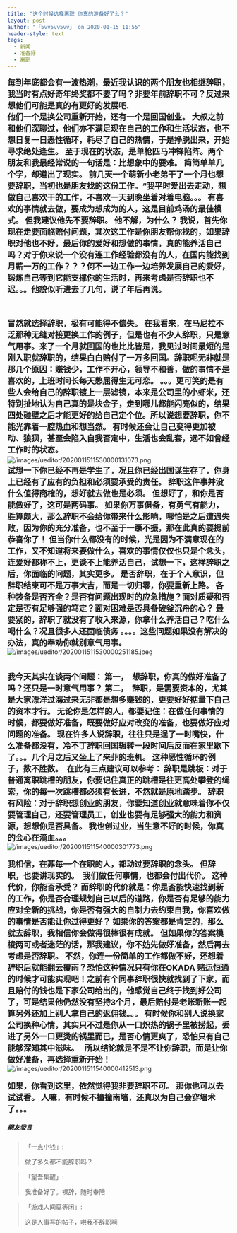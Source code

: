 ```yaml
---
title: "这个时候选择离职 你真的准备好了么？"
layout: post
author: "「5vv5vv5vv」 on 2020-01-15 11:55"
header-style: text
tags:
  - 新闻
  - 准备好
  - 离职
---
```


<span style="font-size: 18px;"><strong>每到年底都会有一波热潮，最近我认识的两个朋友也相继辞职，我当时有点好奇年终奖都不要了吗？非要年前辞职不可？反过来想他们可能是真的有更好的发展吧.</strong></span>
<br>
<span style="font-size: 18px;"><strong>他们一个是换公司重新开始，还有一个是回国创业。 大叔之前和他们深聊过，他们亦不满足现在自己的工作和生活状态，也不想日复一日恶性循环，耗尽了自己的热情，于是挣脱出来，开始寻求绝处逢生。 至于现在的状态，是单枪匹马冲锋陷阵。两个朋友和我最经常说的一句话是：比想象中的要难。 简简单单几个字，却道出了现实。 前几天一个萌新小老弟干了一个月也想要辞职，当初也是朋友找的这份工作。“我平时爱出去走动，想做自己喜欢干的工作，不喜欢一天到晚坐着对着电脑。。。 有喜欢的事情就去做，要成为想成为的人，这是目前鸡汤的最佳模式。 但我建议他先不要辞职。 他不解，为什么？ 我说，首先你现在走要面临赔付问题，其次这工作是你朋友帮你找的，如果辞职对他也不好，最后你的爱好和想做的事情，真的能养活自己吗？对于你来说一个没有连工作经验都没有的人，在国内能找到月薪一万的工作？？？何不一边工作一边培养发展自己的爱好，锻炼自己等到它能支撑你的生活时，再来考虑是否辞职也不迟。。。他貌似听进去了几句，说了年后再说。</strong></span>
<br>
<br>
<br>
<br>
<span style="font-size: 18px;"><strong>冒然就选择辞职，极有可能得不偿失。 在我看来，在马尼拉不乏那种无缝对接更换工作的例子，但是也有不少人辞职，只是意气用事。来了一个月就回国的也比比皆是，我见过时间最短的是刚入职就辞职的，结果白白赔付了一万多回国。辞职呢无非就是那几个原因：赚钱少，工作不开心，领导不和善，做的事情不是喜欢的，上班时间长每天憋屈得生无可恋。 。。。更可笑的是有些人会给自己的辞职镀上一层滤镜，本来是公司里的小虾米，还特别扯地认为自己真的是块金子，走到哪儿都能闪亮似的，结果四处碰壁之后才能更好的给自己定个位。所以说想要辞职，你不能光靠着一腔热血和想当然。 有时候还会让自己变得更加被动、狼狈，甚至会陷入自我否定中，生活也会乱套，远不如曾经工作时的状态。</strong></span>
<br>
<img src="http://images.feileyuan.com/images/ueditor/2020011511530000131073.png" title="/images/ueditor/2020011511530000131073.png" alt="/images/ueditor/2020011511530000131073.png">
<span style="font-size: 18px;"><strong>&nbsp;</strong></span>
<br>
<span style="font-size: 18px;"><strong>试想一下你已经不再是学生了，况且你已经出国谋生存了，你身上已经有了应有的负担和必须要承受的责任。 辞职这件事并没什么值得商榷的，想好就去做也是必须。 但想好了，和你是否能做好了，这可是两码事。 如果你万事俱备，有勇气有能力，胜算颇大，那么辞职不会给你带来什么影响，哪怕是之后遭遇失败，因为你的充分准备，也不至于一蹶不振，那在此真的要提前恭喜你了！ 但当你什么都没有的时候，光是因为不满意现在的工作，又不知道将来要做什么，喜欢的事情仅仅也只是个念头，连爱好都称不上，更谈不上能养活自己，试想一下，这样辞职之后，你面临的问题，其实更多。 是否辞职，在于个人意识，但辞职结束可不是万事大吉，而是一切归零，你要重新上路。 各种装备是否齐全？是否有问题出现时的应急措施？面对质疑和否定是否有足够强的笃定？面对困难是否具备破釜沉舟的心？ 最要紧的，辞职了就没有了收入来源，你拿什么养活自己？吃什么喝什么？况且很多人还面临债务 。。。。这些问题如果没有解决的办法，真的奉劝你就别意气用事。</strong></span>
<img src="http://images.feileyuan.com/images/ueditor/2020011511530000251185.jpeg" title="/images/ueditor/2020011511530000251185.jpeg" alt="/images/ueditor/2020011511530000251185.jpeg">
<br>
<br>
<br>
<span style="font-size: 18px;"><strong>我今天其实在谈两个问题： 第一，&nbsp; 想辞职，你真的做好准备了吗？还只是一时意气用事？ 第二，&nbsp; 辞职，是需要资本的，尤其是大家漂洋过海过来无非都是想多赚钱的，更要好好掂量下自己的资本才行。 无论你是怎样的人，都要记住：在做任何事情的时候，都要做好准备，既要做好应对改变的准备，也要做好应对问题的准备。 现在许多人说辞职，往往只是逞了一时嘴快，什么准备都没有，冷不丁辞职回国辗转一段时间后反而在家里歇下了。。。几个月之后又坐上了来菲的班机。 这种恶性循环的例子，数不胜数。&nbsp; 在此有三点建议可以参考： 辞职是跳板：对于普通离职跳槽的朋友，你要记住真正的跳槽是往更高处攀登的绳索，你的每一次跳槽都必须有长进，不然就是原地踏步。 辞职有风险：对于辞职想创业的朋友，你要知道创业就意味着你不仅要管理自己，还要管理员工，创业也要有足够强大的能力和资源，想想你是否具备。 我也创过业，当生意不好的时候，你真的会心在滴血。。。</strong></span>
<br>
<img src="http://images.feileyuan.com/images/ueditor/2020011511540000301773.png" title="/images/ueditor/2020011511540000301773.png" alt="/images/ueditor/2020011511540000301773.png">
<br>
<br>
<span style="font-size: 18px;"><strong>我相信，在菲每一个在职的人，都动过要辞职的念头。 但辞职，也要讲现实的。&nbsp; 我们做任何事情，也都会付出代价。 这种代价，你能否承受？ 而辞职的代价就是：你是否能快速找到新的工作，你是否合理规划自己以后的道路，你是否有足够的能力应对全新的挑战，你是否有强大的自制力去约束自我，你喜欢做的事情是否能让你过得更好？ 如果你的答案都是肯定的，那么就去辞职，我相信你会做得很棒很有成就。 但如果你的答案模棱两可或者迷茫的话，那我建议，你不妨先做好准备，然后再去考虑是否辞职。 不然，你连一份简单的工作都做不好，还想着辞职后就能翻云覆雨？恐怕这种情况只有你在OKADA 赌运恒通的时候才可能实现吧！之前有个同事辞职很快就找到了下家，而且赔付的钱也是下家公司给出的，他感觉自己终于找到好公司了，可是结果他仍然没有坚持3个月，最后赔付是老账新账一起算另外还加上别人拿自己的返佣钱。。。 有时候你和别人说换家公司换种心情，其实只不过是你从一口炽热的锅子里被捞起，丢进了另外一口更烫的锅里而已，是否心情更爽了，恐怕只有自己能够深知其中滋味。&nbsp; &nbsp;所以结论就是不是不让你辞职，而是让你做好准备，再选择重新开始！</strong></span>
<img src="http://images.feileyuan.com/images/ueditor/2020011511540000412513.png" title="/images/ueditor/2020011511540000412513.png" alt="/images/ueditor/2020011511540000412513.png">
<br>
<br>
<span style="font-size: 18px;"><strong>如果，你看到这里，依然觉得我非要辞职不可。</strong></span>
<span style="font-size: 18px;"><strong>那你也可以去试试看。</strong></span>
<span style="font-size: 18px;"><strong>人嘛，有时候不撞撞南墙，还真以为自己会穿墙术了。。。</strong></span>
<input type="hidden" value="菲乐园提供"><br>

##### 網友發言 
> 「一点小钱」:
> <p>做了多久都不能辞职吗？</p>

> 「望吾集醒」:
> <p>我准备好了。裸辞，随时奉陪</p>

> 「游戏人间莫等闲」:
> <p>这是人事写的帖子，哄我不辞职啊</p>



